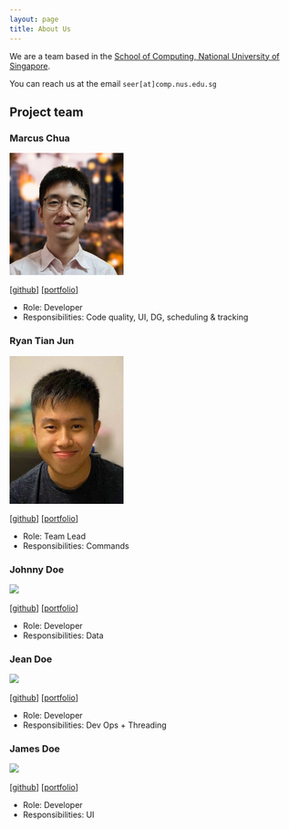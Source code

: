 ```yaml
---
layout: page
title: About Us
---
```


We are a team based in the [School of Computing, National University of Singapore](http://www.comp.nus.edu.sg).

You can reach us at the email `seer[at]comp.nus.edu.sg`

## Project team

### Marcus Chua

<img src="images/marcuschua.png" width="200px">

[[github](https://github.com/marcuschj)]
[[portfolio](team/marcuschj.md)]

* Role: Developer
* Responsibilities: Code quality, UI, DG, scheduling & tracking

### Ryan Tian Jun

<img src="images/ryantianj.png" width="200px">

[[github](https://github.com/ryantianj)]
[[portfolio](team/johndoe.md)]

* Role: Team Lead
* Responsibilities: Commands

### Johnny Doe

<img src="images/johndoe.png" width="200px">

[[github](http://github.com/johndoe)] [[portfolio](team/johndoe.md)]

* Role: Developer
* Responsibilities: Data

### Jean Doe

<img src="images/johndoe.png" width="200px">

[[github](http://github.com/johndoe)]
[[portfolio](team/johndoe.md)]

* Role: Developer
* Responsibilities: Dev Ops + Threading

### James Doe

<img src="images/johndoe.png" width="200px">

[[github](http://github.com/johndoe)]
[[portfolio](team/johndoe.md)]

* Role: Developer
* Responsibilities: UI
